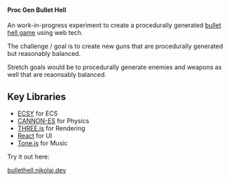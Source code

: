 #### Proc Gen Bullet Hell

An work-in-progress experiment to create a procedurally generated [bullet hell game](https://en.wikipedia.org/wiki/Shoot_%27em_up#Bullet_hell_and_niche_appeal) using web tech.

The challenge / goal is to create new guns that are procedurally generated but reasonably balanced.

Stretch goals would be to procedurally generate enemies and weapons as well that are reaonsably balanced.

## Key Libraries ##

- [ECSY](https://www.ecsy.io/) for ECS
- [CANNON-ES](https://pmndrs.github.io/cannon-es/) for Physics
- [THREE.js](https://threejs.org/) for Rendering
- [React](https://reactjs.org/) for UI
- [Tone.js](https://tonejs.github.io/) for Music

Try it out here:

[bullethell.nikolaj.dev](https://bullethell.nikolaj.dev)